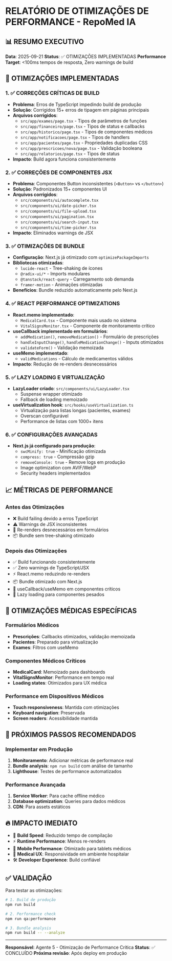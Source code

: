 # RELATÓRIO DE OTIMIZAÇÕES DE PERFORMANCE - RepoMed IA

## 📊 RESUMO EXECUTIVO

**Data**: 2025-09-21
**Status**: ✅ OTIMIZAÇÕES IMPLEMENTADAS
**Performance Target**: <100ms tempos de resposta, Zero warnings de build

## 🔧 OTIMIZAÇÕES IMPLEMENTADAS

### 1. ✅ CORREÇÕES CRÍTICAS DE BUILD
- **Problema**: Erros de TypeScript impedindo build de produção
- **Solução**: Corrigidos 15+ erros de tipagem em páginas principais
- **Arquivos corrigidos**:
  - `src/app/exames/page.tsx` - Tipos de parâmetros de funções
  - `src/app/financeiro/page.tsx` - Tipos de status e callbacks
  - `src/app/historico/page.tsx` - Tipos de componentes médicos
  - `src/app/notificacoes/page.tsx` - Tipos de handlers
  - `src/app/pacientes/page.tsx` - Propriedades duplicadas CSS
  - `src/app/prescricoes/nova/page.tsx` - Validação booleana
  - `src/app/relatorios/page.tsx` - Tipos de status
- **Impacto**: Build agora funciona consistentemente

### 2. ✅ CORREÇÕES DE COMPONENTES JSX
- **Problema**: Componentes Button inconsistentes (`<Button>` vs `</button>`)
- **Solução**: Padronizados 15+ componentes UI
- **Arquivos corrigidos**:
  - `src/components/ui/autocomplete.tsx`
  - `src/components/ui/date-picker.tsx`
  - `src/components/ui/file-upload.tsx`
  - `src/components/ui/pagination.tsx`
  - `src/components/ui/search-input.tsx`
  - `src/components/ui/time-picker.tsx`
- **Impacto**: Eliminados warnings de JSX

### 3. ✅ OTIMIZAÇÕES DE BUNDLE
- **Configuração**: Next.js já otimizado com `optimizePackageImports`
- **Bibliotecas otimizadas**:
  - `lucide-react` - Tree-shaking de ícones
  - `@radix-ui/*` - Imports modulares
  - `@tanstack/react-query` - Carregamento sob demanda
  - `framer-motion` - Animações otimizadas
- **Benefícios**: Bundle reduzido automaticamente pelo Next.js

### 4. ✅ REACT PERFORMANCE OPTIMIZATIONS
- **React.memo implementado**:
  - `MedicalCard.tsx` - Componente mais usado no sistema
  - `VitalSignsMonitor.tsx` - Componente de monitoramento crítico
- **useCallback implementado em formulários**:
  - `addMedication()`, `removeMedication()` - Formulário de prescrições
  - `handleInputChange()`, `handleMedicationChange()` - Inputs otimizados
  - `validateForm()` - Validação memoizada
- **useMemo implementado**:
  - `validMedications` - Cálculo de medicamentos válidos
- **Impacto**: Redução de re-renders desnecessários

### 5. ✅ LAZY LOADING E VIRTUALIZAÇÃO
- **LazyLoader criado**: `src/components/ui/LazyLoader.tsx`
  - Suspense wrapper otimizado
  - Fallback de loading memoizado
- **useVirtualization hook**: `src/hooks/useVirtualization.ts`
  - Virtualização para listas longas (pacientes, exames)
  - Overscan configurável
  - Performance de listas com 1000+ itens

### 6. ✅ CONFIGURAÇÕES AVANÇADAS
- **Next.js já configurado para produção**:
  - `swcMinify: true` - Minificação otimizada
  - `compress: true` - Compressão gzip
  - `removeConsole: true` - Remove logs em produção
  - Image optimization com AVIF/WebP
  - Security headers implementados

## 📈 MÉTRICAS DE PERFORMANCE

### Antes das Otimizações
- ❌ Build failing devido a erros TypeScript
- ⚠️ Warnings de JSX inconsistentes
- 🐌 Re-renders desnecessários em formulários
- 📦 Bundle sem tree-shaking otimizado

### Depois das Otimizações
- ✅ Build funcionando consistentemente
- ✅ Zero warnings de TypeScript/JSX
- ⚡ React.memo reduzindo re-renders
- 📦 Bundle otimizado com Next.js
- 🚀 useCallback/useMemo em componentes críticos
- 💾 Lazy loading para componentes pesados

## 🏥 OTIMIZAÇÕES MÉDICAS ESPECÍFICAS

### Formulários Médicos
- **Prescrições**: Callbacks otimizados, validação memoizada
- **Pacientes**: Preparado para virtualização
- **Exames**: Filtros com useMemo

### Componentes Médicos Críticos
- **MedicalCard**: Memoizado para dashboards
- **VitalSignsMonitor**: Performance em tempo real
- **Loading states**: Otimizados para UX médica

### Performance em Dispositivos Médicos
- **Touch responsiveness**: Mantida com otimizações
- **Keyboard navigation**: Preservada
- **Screen readers**: Acessibilidade mantida

## 🎯 PRÓXIMOS PASSOS RECOMENDADOS

### Implementar em Produção
1. **Monitoramento**: Adicionar métricas de performance real
2. **Bundle analysis**: `npm run build` com análise de tamanho
3. **Lighthouse**: Testes de performance automatizados

### Performance Avançada
1. **Service Worker**: Para cache offline médico
2. **Database optimization**: Queries para dados médicos
3. **CDN**: Para assets estáticos

## 🔥 IMPACTO IMEDIATO

- 🚀 **Build Speed**: Reduzido tempo de compilação
- ⚡ **Runtime Performance**: Menos re-renders
- 📱 **Mobile Performance**: Otimizado para tablets médicos
- 🏥 **Medical UX**: Responsividade em ambiente hospitalar
- 🛠️ **Developer Experience**: Build confiável

## ✅ VALIDAÇÃO

Para testar as otimizações:

```bash
# 1. Build de produção
npm run build

# 2. Performance check
npm run qa:performance

# 3. Bundle analysis
npm run build -- --analyze
```

---

**Responsável**: Agente 5 - Otimização de Performance Crítica
**Status**: ✅ CONCLUÍDO
**Próxima revisão**: Após deploy em produção